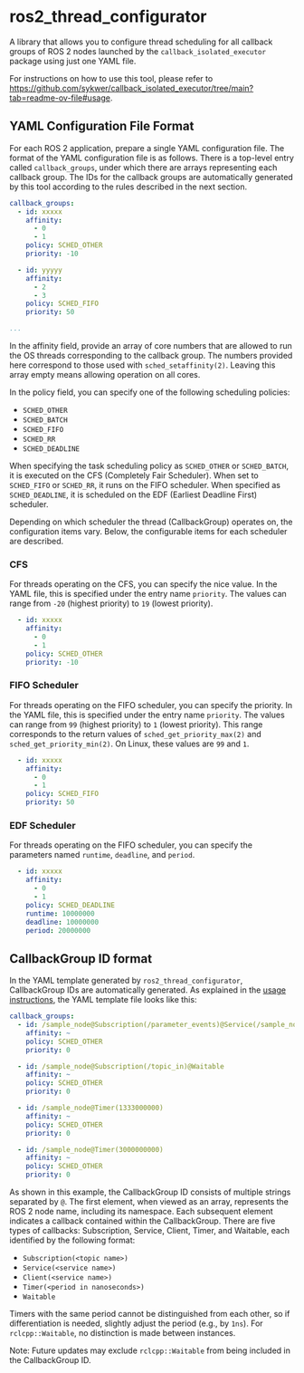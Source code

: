 # ros2_thread_configurator
A library that allows you to configure thread scheduling for all callback groups of ROS 2 nodes launched by the `callback_isolated_executor` package using just one YAML file.

For instructions on how to use this tool, please refer to https://github.com/sykwer/callback_isolated_executor/tree/main?tab=readme-ov-file#usage.

## YAML Configuration File Format
For each ROS 2 application, prepare a single YAML configuration file.
The format of the YAML configuration file is as follows.
There is a top-level entry called `callback_groups`, under which there are arrays representing each callback group.
The IDs for the callback groups are automatically generated by this tool according to the rules described in the next section.

```yaml
callback_groups:
  - id: xxxxx
    affinity:
      - 0
      - 1
    policy: SCHED_OTHER
    priority: -10

  - id: yyyyy
    affinity:
      - 2
      - 3
    policy: SCHED_FIFO
    priority: 50

...
```

In the affinity field, provide an array of core numbers that are allowed to run the OS threads corresponding to the callback group.
The numbers provided here correspond to those used with `sched_setaffinity(2)`.
Leaving this array empty means allowing operation on all cores.

In the policy field, you can specify one of the following scheduling policies:
- `SCHED_OTHER`
- `SCHED_BATCH`
- `SCHED_FIFO`
- `SCHED_RR`
- `SCHED_DEADLINE`

When specifying the task scheduling policy as `SCHED_OTHER` or `SCHED_BATCH`, it is executed on the CFS (Completely Fair Scheduler).
When set to `SCHED_FIFO` or `SCHED_RR`, it runs on the FIFO scheduler.
When specified as `SCHED_DEADLINE`, it is scheduled on the EDF (Earliest Deadline First) scheduler.

Depending on which scheduler the thread (CallbackGroup) operates on, the configuration items vary.
Below, the configurable items for each scheduler are described.

### CFS
For threads operating on the CFS, you can specify the nice value.
In the YAML file, this is specified under the entry name  `priority`.
The values can range from `-20` (highest priority) to `19` (lowest priority).

```yaml
  - id: xxxxx
    affinity:
      - 0
      - 1
    policy: SCHED_OTHER
    priority: -10
```

### FIFO Scheduler
For threads operating on the FIFO scheduler, you can specify the priority.
In the YAML file, this is specified under the entry name  `priority`.
The values can range from `99` (highest priority) to `1` (lowest priority).
This range corresponds to the return values of `sched_get_priority_max(2)` and `sched_get_priority_min(2)`.
On Linux, these values are `99` and `1`.

```yaml
  - id: xxxxx
    affinity:
      - 0
      - 1
    policy: SCHED_FIFO
    priority: 50
```

### EDF Scheduler
For threads operating on the FIFO scheduler, you can specify the parameters named `runtime`, `deadline`, and `period`.

```yaml
  - id: xxxxx
    affinity:
      - 0
      - 1
    policy: SCHED_DEADLINE
    runtime: 10000000
    deadline: 10000000
    period: 20000000
```


## CallbackGroup ID format
In the YAML template generated by `ros2_thread_configurator`, CallbackGroup IDs are automatically generated.
As explained in the [usage instructions](https://github.com/sykwer/callback_isolated_executor/tree/main?tab=readme-ov-file#step3-generate-yaml-template-file), the YAML template file looks like this:

```yaml
callback_groups:
  - id: /sample_node@Subscription(/parameter_events)@Service(/sample_node/get_parameters)@Service(/sample_node/get_parameter_types)@Service(/sample_node/set_parameters)@Service(/sample_node/set_parameters_atomically)@Service(/sample_node/describe_parameters)@Service(/sample_node/list_parameters)@Waitable@Waitable@Waitable@Waitable
    affinity: ~
    policy: SCHED_OTHER
    priority: 0

  - id: /sample_node@Subscription(/topic_in)@Waitable
    affinity: ~
    policy: SCHED_OTHER
    priority: 0

  - id: /sample_node@Timer(1333000000)
    affinity: ~
    policy: SCHED_OTHER
    priority: 0

  - id: /sample_node@Timer(3000000000)
    affinity: ~
    policy: SCHED_OTHER
    priority: 0
```

As shown in this example, the CallbackGroup ID consists of multiple strings separated by `@`.
The first element, when viewed as an array, represents the ROS 2 node name, including its namespace.
Each subsequent element indicates a callback contained within the CallbackGroup.
There are five types of callbacks: Subscription, Service, Client, Timer, and Waitable, each identified by the following format:

- `Subscription(<topic name>)`
- `Service(<service name>)`
- `Client(<service name>)`
- `Timer(<period in nanoseconds>)`
- `Waitable`

Timers with the same period cannot be distinguished from each other, so if differentiation is needed, slightly adjust the period (e.g., by `1ns`).
For `rclcpp::Waitable`, no distinction is made between instances.

Note: Future updates may exclude `rclcpp::Waitable` from being included in the CallbackGroup ID.
